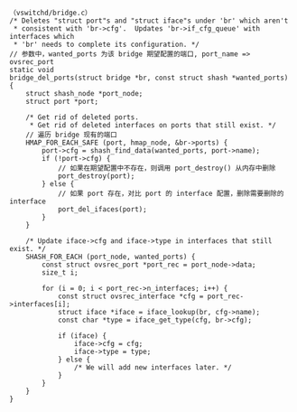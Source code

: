 
	（vswitchd/bridge.c）
	/* Deletes "struct port"s and "struct iface"s under 'br' which aren't
	 * consistent with 'br->cfg'.  Updates 'br->if_cfg_queue' with interfaces which
	 * 'br' needs to complete its configuration. */
	// 参数中，wanted_ports 为该 bridge 期望配置的端口, port_name => ovsrec_port
	static void
	bridge_del_ports(struct bridge *br, const struct shash *wanted_ports)
	{
	    struct shash_node *port_node;
	    struct port *port;
	
	    /* Get rid of deleted ports.
	     * Get rid of deleted interfaces on ports that still exist. */
	    // 遍历 bridge 现有的端口
	    HMAP_FOR_EACH_SAFE (port, hmap_node, &br->ports) {
	        port->cfg = shash_find_data(wanted_ports, port->name);
	        if (!port->cfg) {
				// 如果在期望配置中不存在，则调用 port_destroy() 从内存中删除
	            port_destroy(port);
	        } else {
				// 如果 port 存在，对比 port 的 interface 配置，删除需要删除的 interface
	            port_del_ifaces(port);
	        }
	    }
	
	    /* Update iface->cfg and iface->type in interfaces that still exist. */
	    SHASH_FOR_EACH (port_node, wanted_ports) {
	        const struct ovsrec_port *port_rec = port_node->data;
	        size_t i;
	
	        for (i = 0; i < port_rec->n_interfaces; i++) {
	            const struct ovsrec_interface *cfg = port_rec->interfaces[i];
	            struct iface *iface = iface_lookup(br, cfg->name);
	            const char *type = iface_get_type(cfg, br->cfg);
	
	            if (iface) {
	                iface->cfg = cfg;
	                iface->type = type;
	            } else {
	                /* We will add new interfaces later. */
	            }
	        }
	    }
	}


